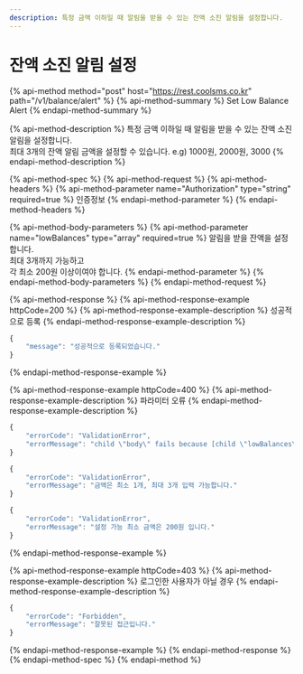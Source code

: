 ```yaml
---
description: 특정 금액 이하일 때 알림을 받을 수 있는 잔액 소진 알림을 설정합니다.
---
```


# 잔액 소진 알림 설정

{% api-method method="post" host="https://rest.coolsms.co.kr" path="/v1/balance/alert" %}
{% api-method-summary %}
Set Low Balance Alert
{% endapi-method-summary %}

{% api-method-description %}
특정 금액 이하일 때 알림을 받을 수 있는 잔액 소진 알림을 설정합니다.  
최대 3개의 잔액 알림 금액을 설정할 수 있습니다. e.g\) 1000원, 2000원, 3000
{% endapi-method-description %}

{% api-method-spec %}
{% api-method-request %}
{% api-method-headers %}
{% api-method-parameter name="Authorization" type="string" required=true %}
인증정보
{% endapi-method-parameter %}
{% endapi-method-headers %}

{% api-method-body-parameters %}
{% api-method-parameter name="lowBalances" type="array" required=true %}
알림을 받을 잔액을 설정합니다.  
최대 3개까지 가능하고  
각 최소 200원 이상이여야 합니다.
{% endapi-method-parameter %}
{% endapi-method-body-parameters %}
{% endapi-method-request %}

{% api-method-response %}
{% api-method-response-example httpCode=200 %}
{% api-method-response-example-description %}
 성공적으로 등록
{% endapi-method-response-example-description %}

```javascript
{
    "message": "성공적으로 등록되었습니다."
}
```
{% endapi-method-response-example %}

{% api-method-response-example httpCode=400 %}
{% api-method-response-example-description %}
파라미터 오류
{% endapi-method-response-example-description %}

```javascript
{
    "errorCode": "ValidationError",
    "errorMessage": "child \"body\" fails because [child \"lowBalances\" fails because [\"lowBalances\" is required]]"
}

{
    "errorCode": "ValidationError",
    "errorMessage": "금액은 최소 1개, 최대 3개 입력 가능합니다."
}

{
    "errorCode": "ValidationError",
    "errorMessage": "설정 가능 최소 금액은 200원 입니다."
}
```
{% endapi-method-response-example %}

{% api-method-response-example httpCode=403 %}
{% api-method-response-example-description %}
로그인한 사용자가 아닐 경우
{% endapi-method-response-example-description %}

```javascript
{
    "errorCode": "Forbidden",
    "errorMessage": "잘못된 접근입니다."
}
```
{% endapi-method-response-example %}
{% endapi-method-response %}
{% endapi-method-spec %}
{% endapi-method %}



